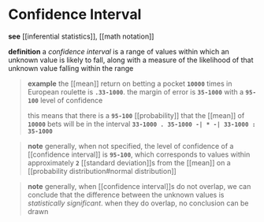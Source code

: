 # Confidence Interval

**see** [[inferential statistics]], [[math notation]]

**definition** a _confidence interval_ is a range of values within which an unknown value is likely to fall, along with a measure of the likelihood of that unknown value falling within the range

> **example** the [[mean]] return on betting a pocket **`10000`** times in European roulette is **`.33-1000`**. the margin of error is **`35-1000`** with a **`95-100`** level of confidence
>
> this means that there is a **`95-100`** [[probability]] that the [[mean]] of **`10000`** bets will be in the interval **`33-1000 . 35-1000 -| * -| 33-1000 : 35-1000`**

> **note** generally, when not specified, the level of confidence of a [[confidence interval]] is **`95-100`**, which corresponds to values within approximately **`2`** [[standard deviation]]s from the [[mean]] on a [[probability distribution#normal distribution]]

> **note** generally, when [[confidence interval]]s do not overlap, we can conclude that the difference between the unknown values is _statistically significant_. when they do overlap, no conclusion can be drawn
